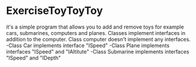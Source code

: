 # ExerciseToyToyToy
it's a simple program that allows you to add and remove toys for example cars, submarines, computers and planes. Classes implement interfaces in addition to the computer. Class computer doesn't implement any interfaces.
-Class Car implements interface "ISpeed"
-Class Plane implements interfaces "ISpeed" and "IAltitute"
-Class Submarine implements interfaces "ISpeed" and "IDepth"
